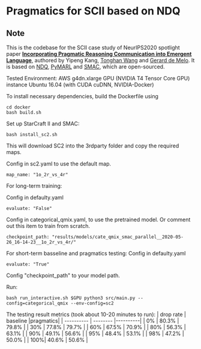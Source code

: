 # Pragmatics for SCII based on NDQ


## Note
 This is the codebase for the SCII case study of NeurIPS2020 spotlight paper [**Incorporating Pragmatic Reasoning Communication into Emergent Language**](https://fringsoo.github.io/pragmatic_in2_emergent_papersite/), authored by Yipeng Kang, [Tonghan Wang](https://tonghanwang.github.io/) and [Gerard de Melo](http://gerard.demelo.org/). It is based on [NDQ](https://github.com/TonghanWang/NDQ),  [PyMARL](https://github.com/oxwhirl/pymarl) and [SMAC](https://github.com/oxwhirl/smac), which are open-sourced.

Tested Environment: AWS g4dn.xlarge GPU (NVIDIA T4 Tensor Core GPU) instance Ubuntu 16.04 (with CUDA cuDNN, NVIDIA-Docker) 

To install necessary dependencies, build the Dockerfile using 
```shell
cd docker
bash build.sh
```

Set up StarCraft II and SMAC:
```shell
bash install_sc2.sh
```
This will download SC2 into the 3rdparty folder and copy the required maps.

Config in sc2.yaml to use the default map.
```shell
map_name: "1o_2r_vs_4r" 
```


For long-term training:

Config in defaulty.yaml
```shell
evaluate: "False" 
```
Config in categorical_qmix.yaml, to use the pretrained model. 
Or comment out this item to train from scratch.
```shell
checkpoint_path: "results/models/cate_qmix_smac_parallel__2020-05-26_16-14-23__1o_2r_vs_4r/" 
```

For short-term basseline and pragmatics testing:
Config in defaulty.yaml
```shell
evaluate: "True" 
```
Config "checkpoint_path" to your model path.

Run:
```shell
bash run_interactive.sh $GPU python3 src/main.py --config=categorical_qmix --env-config=sc2
```

The testing result metrics (took about 10-20 minutes to run):
| drop rate  | baseline |pragmatics| 
| ---------- | -------- |----------|
| 0%  |  80.3% | 79.8% |
| 30% |  77.8% | 79.7% |
| 60% |  67.5% | 70.9% |
| 80% |  56.3% | 63.1% |
| 90% |  49.1% | 56.6% |
| 95% |  48.4% | 53.1% |
| 98% |  47.2% | 50.0% |
| 100%|  40.6% | 50.6% |

<!-- 
# NDQ: Learning Nearly Decomposable Value Functions with Communication Minimization

## Note
 This codebase accompanies paper [Learning Nearly Decomposable Value Functions with Communication Minimization](https://openreview.net/forum?id=HJx-3grYDB&noteId=HJx-3grYDB), 
 and is based on  [PyMARL](https://github.com/oxwhirl/pymarl) and [SMAC](https://github.com/oxwhirl/smac) codebases which are open-sourced.

The implementation of the following methods can also be found in this codebase, which are finished by the authors of [PyMARL](https://github.com/oxwhirl/pymarl):

- [**QMIX**: QMIX: Monotonic Value Function Factorisation for Deep Multi-Agent Reinforcement Learning](https://arxiv.org/abs/1803.11485)
- [**COMA**: Counterfactual Multi-Agent Policy Gradients](https://arxiv.org/abs/1705.08926)
- [**VDN**: Value-Decomposition Networks For Cooperative Multi-Agent Learning](https://arxiv.org/abs/1706.05296) 
- [**IQL**: Independent Q-Learning](https://arxiv.org/abs/1511.08779)

Build the Dockerfile using 
```shell
cd docker
bash build.sh
```

Set up StarCraft II and SMAC:
```shell
bash install_sc2.sh
```

This will download SC2 into the 3rdparty folder and copy the maps necessary to run over.

The requirements.txt file can be used to install the necessary packages into a virtual environment (not recomended).

## Run an experiment 

The following command train NDQ on the didactic task `hallway`.

```shell
python3 src/main.py 
--config=categorical_qmix
--env-config=join1
with
env_args.n_agents=2
env_args.state_numbers=[6,6]
obs_last_action=False
comm_embed_dim=3
c_beta=0.1
comm_beta=1e-2
comm_entropy_beta=0.
batch_size_run=16
t_max=2e7
local_results_path=$DATA_PATH
is_cur_mu=True
is_rank_cut_mu=True
runner="parallel_x"
test_interval=100000
```

The config files act as defaults for an algorithm or environment. 

They are all located in `src/config`.
`--config` refers to the config files in `src/config/algs`
`--env-config` refers to the config files in `src/config/envs`

To run experiments using the Docker container:
```shell
bash run.sh $GPU python3 src/main.py --config=qmix_smac --env-config=sc2 with env_args.map_name=2s3z
```

All results will be stored in the `Results` folder.

## Saving and loading learnt models

### Saving models

You can save the learnt models to disk by setting `save_model = True`, which is set to `False` by default. The frequency of saving models can be adjusted using `save_model_interval` configuration. Models will be saved in the result directory, under the folder called *models*. The directory corresponding each run will contain models saved throughout the experiment, each within a folder corresponding to the number of timesteps passed since starting the learning process.

### Loading models

Learnt models can be loaded using the `checkpoint_path` parameter, after which the learning will proceed from the corresponding timestep. 

## Watching StarCraft II replays

`save_replay` option allows saving replays of models which are loaded using `checkpoint_path`. Once the model is successfully loaded, `test_nepisode` number of episodes are run on the test mode and a .SC2Replay file is saved in the Replay directory of StarCraft II. Please make sure to use the episode runner if you wish to save a replay, i.e., `runner=episode`. The name of the saved replay file starts with the given `env_args.save_replay_prefix` (map_name if empty), followed by the current timestamp. 

The saved replays can be watched by double-clicking on them or using the following command:

```shell
python -m pysc2.bin.play --norender --rgb_minimap_size 0 --replay NAME.SC2Replay
```

**Note:** Replays cannot be watched using the Linux version of StarCraft II. Please use either the Mac or Windows version of the StarCraft II client. -->
